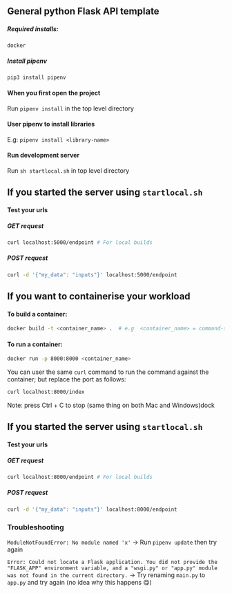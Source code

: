 ## General python Flask API template

##### Required installs:
`docker`

##### Install pipenv
`pip3 install pipenv`

#### When you first open the project
Run `pipenv install` in the top level directory

#### User pipenv to install libraries
E.g: `pipenv install <library-name>`

#### Run development server
Run `sh startlocal.sh` in top level directory


## If you started the server using `startlocal.sh`
#### Test your urls
##### GET request
```bash
curl localhost:5000/endpoint # For local builds
```

##### POST request
```bash
curl -d '{"my_data": "inputs"}' localhost:5000/endpoint
```


## If you want to containerise your workload
#### To build a container:
```bash
docker build -t <container_name> .  # e.g  <container_name> = command-service
```

#### To run a container:
```bash
docker run -p 8000:8000 <container_name> 
```
You can user the same `curl` command to run the command against the container; but replace the port as follows:
```bash
curl localhost:8000/index
```
Note: press Ctrl + C to stop (same thing on both Mac and Windows)dock

## If you started the server using `startlocal.sh`
#### Test your urls
##### GET request
```bash
curl localhost:8000/endpoint # For local builds
```

##### POST request
```bash
curl -d '{"my_data": "inputs"}' localhost:8000/endpoint
```


### Troubleshooting
`ModuleNotFoundError: No module named 'x'`
-> Run `pipenv update` then try again

`Error: Could not locate a Flask application. You did not provide the "FLASK_APP" environment variable, and a "wsgi.py" or "app.py" module was not found in the current directory.`
-> Try renaming `main.py` to `app.py` and try again (no idea why this happens 😋)
